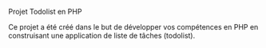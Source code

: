 Projet Todolist en PHP

Ce projet a été créé dans le but de développer vos compétences en PHP en construisant une application de liste de tâches (todolist).
